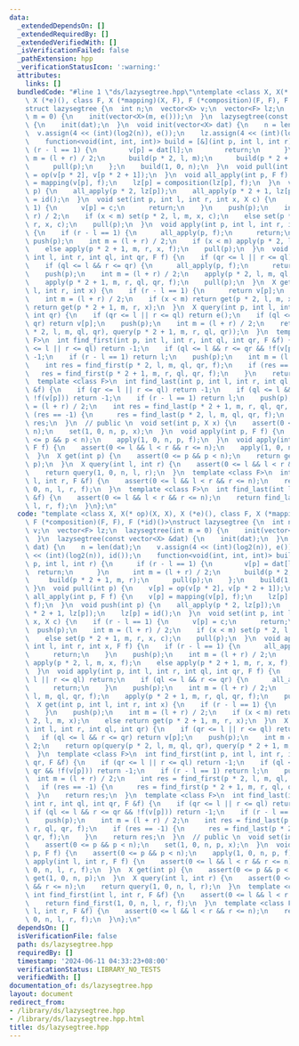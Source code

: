 ```yaml
---
data:
  _extendedDependsOn: []
  _extendedRequiredBy: []
  _extendedVerifiedWith: []
  _isVerificationFailed: false
  _pathExtension: hpp
  _verificationStatusIcon: ':warning:'
  attributes:
    links: []
  bundledCode: "#line 1 \"ds/lazysegtree.hpp\"\ntemplate <class X, X(* op)(X, X),\
    \ X (*e)(), class F, X (*mapping)(X, F), F (*composition)(F, F), F (*id)()>\n\
    struct lazysegtree {\n  int n;\n  vector<X> v;\n  vector<F> lz;\n  lazysegtree(int\
    \ m = 0) {\n    init(vector<X>(m, e()));\n  }\n  lazysegtree(const vector<X> &dat)\
    \ {\n    init(dat);\n  }\n  void init(vector<X> dat) {\n    n = len(dat);\n  \
    \  v.assign(4 << (int)(log2(n)), e());\n    lz.assign(4 << (int)(log2(n)), id());\n\
    \    function<void(int, int, int)> build = [&](int p, int l, int r) {\n      if\
    \ (r - l == 1) {\n        v[p] = dat[l];\n        return;\n      }\n      int\
    \ m = (l + r) / 2;\n      build(p * 2, l, m);\n      build(p * 2 + 1, m, r);\n\
    \      pull(p);\n    };\n    build(1, 0, n);\n  }\n  void pull(int p) {\n    v[p]\
    \ = op(v[p * 2], v[p * 2 + 1]);\n  }\n  void all_apply(int p, F f) {\n    v[p]\
    \ = mapping(v[p], f);\n    lz[p] = composition(lz[p], f);\n  }\n  void push(int\
    \ p) {\n    all_apply(p * 2, lz[p]);\n    all_apply(p * 2 + 1, lz[p]);\n    lz[p]\
    \ = id();\n  }\n  void set(int p, int l, int r, int x, X c) {\n    if (r - l ==\
    \ 1) {\n      v[p] = c;\n      return;\n    }\n    push(p);\n    int m = (l +\
    \ r) / 2;\n    if (x < m) set(p * 2, l, m, x, c);\n    else set(p * 2 + 1, m,\
    \ r, x, c);\n    pull(p);\n  }\n  void apply(int p, int l, int r, int x, F f)\
    \ {\n    if (r - l == 1) {\n      all_apply(p, f);\n      return;\n    }\n   \
    \ push(p);\n    int m = (l + r) / 2;\n    if (x < m) apply(p * 2, l, m, x, f);\n\
    \    else apply(p * 2 + 1, m, r, x, f);\n    pull(p);\n  }\n  void apply(int p,\
    \ int l, int r, int ql, int qr, F f) {\n    if (qr <= l || r <= ql) return;\n\
    \    if (ql <= l && r <= qr) {\n      all_apply(p, f);\n      return;\n    }\n\
    \    push(p);\n    int m = (l + r) / 2;\n    apply(p * 2, l, m, ql, qr, f);\n\
    \    apply(p * 2 + 1, m, r, ql, qr, f);\n    pull(p);\n  }\n  X get(int p, int\
    \ l, int r, int x) {\n    if (r - l == 1) {\n      return v[p];\n    }\n    push(p);\n\
    \    int m = (l + r) / 2;\n    if (x < m) return get(p * 2, l, m, x);\n    else\
    \ return get(p * 2 + 1, m, r, x);\n  }\n  X query(int p, int l, int r, int ql,\
    \ int qr) {\n    if (qr <= l || r <= ql) return e();\n    if (ql <= l && r <=\
    \ qr) return v[p];\n    push(p);\n    int m = (l + r) / 2;\n    return op(query(p\
    \ * 2, l, m, ql, qr), query(p * 2 + 1, m, r, ql, qr));\n  }\n  template <class\
    \ F>\n  int find_first(int p, int l, int r, int ql, int qr, F &f) {\n    if (qr\
    \ <= l || r <= ql) return -1;\n    if (ql <= l && r <= qr && !f(v[p])) return\
    \ -1;\n    if (r - l == 1) return l;\n    push(p);\n    int m = (l + r) / 2;\n\
    \    int res = find_first(p * 2, l, m, ql, qr, f);\n    if (res == -1) {\n   \
    \   res = find_first(p * 2 + 1, m, r, ql, qr, f);\n    }\n    return res;\n  }\n\
    \  template <class F>\n  int find_last(int p, int l, int r, int ql, int qr, F\
    \ &f) {\n    if (qr <= l || r <= ql) return -1;\n    if (ql <= l && r <= qr &&\
    \ !f(v[p])) return -1;\n    if (r - l == 1) return l;\n    push(p);\n    int m\
    \ = (l + r) / 2;\n    int res = find_last(p * 2 + 1, m, r, ql, qr, f);\n    if\
    \ (res == -1) {\n      res = find_last(p * 2, l, m, ql, qr, f);\n    }\n    return\
    \ res;\n  }\n  // public \n  void set(int p, X x) {\n    assert(0 <= p && p <\
    \ n);\n    set(1, 0, n, p, x);\n  }\n  void apply(int p, F f) {\n    assert(0\
    \ <= p && p < n);\n    apply(1, 0, n, p, f);\n  }\n  void apply(int l, int r,\
    \ F f) {\n    assert(0 <= l && l < r && r <= n);\n    apply(1, 0, n, l, r, f);\n\
    \  }\n  X get(int p) {\n    assert(0 <= p && p < n);\n    return get(1, 0, n,\
    \ p);\n  }\n  X query(int l, int r) {\n    assert(0 <= l && l < r && r <= n);\n\
    \    return query(1, 0, n, l, r);\n  }\n  template <class F>\n  int find_first(int\
    \ l, int r, F &f) {\n    assert(0 <= l && l < r && r <= n);\n    return find_first(1,\
    \ 0, n, l, r, f);\n  }\n  template <class F>\n  int find_last(int l, int r, F\
    \ &f) {\n    assert(0 <= l && l < r && r <= n);\n    return find_last(1, 0, n,\
    \ l, r, f);\n  }\n};\n"
  code: "template <class X, X(* op)(X, X), X (*e)(), class F, X (*mapping)(X, F),\
    \ F (*composition)(F, F), F (*id)()>\nstruct lazysegtree {\n  int n;\n  vector<X>\
    \ v;\n  vector<F> lz;\n  lazysegtree(int m = 0) {\n    init(vector<X>(m, e()));\n\
    \  }\n  lazysegtree(const vector<X> &dat) {\n    init(dat);\n  }\n  void init(vector<X>\
    \ dat) {\n    n = len(dat);\n    v.assign(4 << (int)(log2(n)), e());\n    lz.assign(4\
    \ << (int)(log2(n)), id());\n    function<void(int, int, int)> build = [&](int\
    \ p, int l, int r) {\n      if (r - l == 1) {\n        v[p] = dat[l];\n      \
    \  return;\n      }\n      int m = (l + r) / 2;\n      build(p * 2, l, m);\n \
    \     build(p * 2 + 1, m, r);\n      pull(p);\n    };\n    build(1, 0, n);\n \
    \ }\n  void pull(int p) {\n    v[p] = op(v[p * 2], v[p * 2 + 1]);\n  }\n  void\
    \ all_apply(int p, F f) {\n    v[p] = mapping(v[p], f);\n    lz[p] = composition(lz[p],\
    \ f);\n  }\n  void push(int p) {\n    all_apply(p * 2, lz[p]);\n    all_apply(p\
    \ * 2 + 1, lz[p]);\n    lz[p] = id();\n  }\n  void set(int p, int l, int r, int\
    \ x, X c) {\n    if (r - l == 1) {\n      v[p] = c;\n      return;\n    }\n  \
    \  push(p);\n    int m = (l + r) / 2;\n    if (x < m) set(p * 2, l, m, x, c);\n\
    \    else set(p * 2 + 1, m, r, x, c);\n    pull(p);\n  }\n  void apply(int p,\
    \ int l, int r, int x, F f) {\n    if (r - l == 1) {\n      all_apply(p, f);\n\
    \      return;\n    }\n    push(p);\n    int m = (l + r) / 2;\n    if (x < m)\
    \ apply(p * 2, l, m, x, f);\n    else apply(p * 2 + 1, m, r, x, f);\n    pull(p);\n\
    \  }\n  void apply(int p, int l, int r, int ql, int qr, F f) {\n    if (qr <=\
    \ l || r <= ql) return;\n    if (ql <= l && r <= qr) {\n      all_apply(p, f);\n\
    \      return;\n    }\n    push(p);\n    int m = (l + r) / 2;\n    apply(p * 2,\
    \ l, m, ql, qr, f);\n    apply(p * 2 + 1, m, r, ql, qr, f);\n    pull(p);\n  }\n\
    \  X get(int p, int l, int r, int x) {\n    if (r - l == 1) {\n      return v[p];\n\
    \    }\n    push(p);\n    int m = (l + r) / 2;\n    if (x < m) return get(p *\
    \ 2, l, m, x);\n    else return get(p * 2 + 1, m, r, x);\n  }\n  X query(int p,\
    \ int l, int r, int ql, int qr) {\n    if (qr <= l || r <= ql) return e();\n \
    \   if (ql <= l && r <= qr) return v[p];\n    push(p);\n    int m = (l + r) /\
    \ 2;\n    return op(query(p * 2, l, m, ql, qr), query(p * 2 + 1, m, r, ql, qr));\n\
    \  }\n  template <class F>\n  int find_first(int p, int l, int r, int ql, int\
    \ qr, F &f) {\n    if (qr <= l || r <= ql) return -1;\n    if (ql <= l && r <=\
    \ qr && !f(v[p])) return -1;\n    if (r - l == 1) return l;\n    push(p);\n  \
    \  int m = (l + r) / 2;\n    int res = find_first(p * 2, l, m, ql, qr, f);\n \
    \   if (res == -1) {\n      res = find_first(p * 2 + 1, m, r, ql, qr, f);\n  \
    \  }\n    return res;\n  }\n  template <class F>\n  int find_last(int p, int l,\
    \ int r, int ql, int qr, F &f) {\n    if (qr <= l || r <= ql) return -1;\n   \
    \ if (ql <= l && r <= qr && !f(v[p])) return -1;\n    if (r - l == 1) return l;\n\
    \    push(p);\n    int m = (l + r) / 2;\n    int res = find_last(p * 2 + 1, m,\
    \ r, ql, qr, f);\n    if (res == -1) {\n      res = find_last(p * 2, l, m, ql,\
    \ qr, f);\n    }\n    return res;\n  }\n  // public \n  void set(int p, X x) {\n\
    \    assert(0 <= p && p < n);\n    set(1, 0, n, p, x);\n  }\n  void apply(int\
    \ p, F f) {\n    assert(0 <= p && p < n);\n    apply(1, 0, n, p, f);\n  }\n  void\
    \ apply(int l, int r, F f) {\n    assert(0 <= l && l < r && r <= n);\n    apply(1,\
    \ 0, n, l, r, f);\n  }\n  X get(int p) {\n    assert(0 <= p && p < n);\n    return\
    \ get(1, 0, n, p);\n  }\n  X query(int l, int r) {\n    assert(0 <= l && l < r\
    \ && r <= n);\n    return query(1, 0, n, l, r);\n  }\n  template <class F>\n \
    \ int find_first(int l, int r, F &f) {\n    assert(0 <= l && l < r && r <= n);\n\
    \    return find_first(1, 0, n, l, r, f);\n  }\n  template <class F>\n  int find_last(int\
    \ l, int r, F &f) {\n    assert(0 <= l && l < r && r <= n);\n    return find_last(1,\
    \ 0, n, l, r, f);\n  }\n};\n"
  dependsOn: []
  isVerificationFile: false
  path: ds/lazysegtree.hpp
  requiredBy: []
  timestamp: '2024-06-11 04:33:23+08:00'
  verificationStatus: LIBRARY_NO_TESTS
  verifiedWith: []
documentation_of: ds/lazysegtree.hpp
layout: document
redirect_from:
- /library/ds/lazysegtree.hpp
- /library/ds/lazysegtree.hpp.html
title: ds/lazysegtree.hpp
---
```

